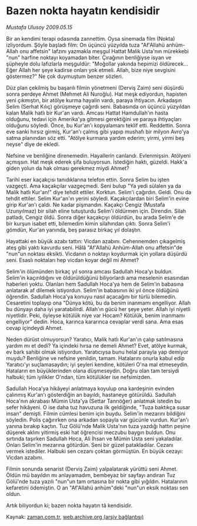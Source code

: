 # Bazen nokta hayatın kendisidir

*Mustafa Ulusoy 2009.05.15*

<tr><td class="metin" colspan="2" style="padding-top: 20px; padding-left: 5px; padding-right: 10px;">Bir an kendimi terapi odasında zannettim. Oysa sinemada film (Nokta) izliyordum. Şöyle başladı film: On üçüncü yüzyılda tuza "Af'Allahü anhüm-Allah onu affetsin" lafzını yazmakla meşgul Hattat Malik Usta'nın mürekkebi "nun" harfine noktayı koyamadan biter. Çırağının benliğiyse isyan ve şüpheyle dolu lafızlarla meşguldür: "Moğollar yakında hepimizi öldürecek... Eğer Allah her şeye kadirse onları yok etmeli. Allah, bize niye sevgisini göstermez?" Ne çok duymuştum benzer sözleri.</td></tr><tr><td class="metin" colspan="2" style="padding-top: 20px; padding-left: 5px; padding-right: 10px;"><p>Düz plan çekilmiş bu başarılı filmin yönetmeni (Derviş Zaim) seni düşürdü sonra perdeye Ahmet (Mehmet Ali Nuroğlu). Hat meşk ediyordun, hapisten yeni çıkmıştın, bir atölye kurma hayalin vardı, paraya ihtiyacın. Arkadaşın Selim (Serhat Kılıç) görüşmeye çağırdı seni. Babasında on üçüncü yüzyıldan kalan Malik hatlı bir Kur'an vardı. Amcası Hattat Hamdullah'ın hasta olduğunu, tedavi için Amerika'ya gitmesi gerektiğini ve paraya ihtiyaçları olduğunu söyledi. Önce, bu Kur'an'ı kopyalamanı teklif etti. Reddettin. Sonra eve sanki hırsız girmiş, Kur'an'ı çalmış gibi yapıp mushafı bir milyon Avro'ya satma planından söz etti. "Atölye kurmana yardım ederim; yirmi, yirmi beş neyse" diye de ekledi.
<p>Nefsine ve benliğine direnemedin. Hayallerin canlandı. Evlenmişsin. Atölyeni açmışsın. Hat meşk ederek şifa buluyorsun. İstediğin haktı, güzeldi. Hakk'a giden yolun da hak olması gerekmez miydi Ahmet?
<p>Tarihî eser kaçakçısı tanıdıklarına telefon ettin. Sonra Selim bu işten vazgeçti. Ama kaçakçılar vazgeçmedi. Seni bulup "Ya yedi sülalen ya da Malik hatlı Kur'an!" diye tehdit ettiler. Korktun. Selim'i çağırdın. Geldi. Onu da tehdit ettiler. Selim Kur'an'ın yerini söyledi. Kaçakçılardan biri Selim'in evine girip Kur'an'ı çaldı. Ne kadar pişmandın. Kaçakçı Cengiz (Mustafa Uzunyılmaz) bir silah eline tutuşturdu Selim'i öldürmen için. Direndin. Silah patladı, Cengiz öldü. Sonra diğer kaçakçıyı öldürdün, bu arada Selim'e de bir kurşun isabet etti, bilemedim kimin silahından çıktı. Sonra Selim'i gömdün, Kur'an yanında, beş parasız birkaç yıl dolaştın.
<p>Hayattaki en büyük azabı tattın: Vicdan azabını. Cehennemden çıkagelmiş ateş gibi yaktı kavurdu seni. Hâlâ "Af'Allahü Anhüm-Allah onu affetsin"de "nun"un noktası eksikti. Vicdanın o noktayı koydurmak için yollara düşürdü seni. Esaslı noktaları hep vicdan koyar değil mi Ahmet? 
<p>Selim'in ölümünden birkaç yıl sonra amcası Sadullah Hoca'yı buldun. Selim'in kaçırıldığını ve öldürüldüğünü biliyorlardı ama meselenin esasından haberleri yoktu. Olanları hem Sadullah Hoca'ya hem de Selim'in babasına anlatarak af dilemek istiyordun. Selim'in babasının iki yıl önce öldüğünü öğrendin. Sadullah Hoca'ya konuyu nasıl açacağını bir türlü bilemedin. Cesaretini toplayıp ona "Dünya kötü, bu da benim inanmamı engelliyor. Allah bu dünyayı daha iyi yaratabilirdi. Allah'ın gücü her şeye yeter. Allah iyi niyetli niyetlidir. Peki, öyleyse kötülük niye var Hocam? Kötülük, benim inanmamı engelliyor" dedin. Hoca, karınca kararınca cevaplar verdi sana. Ama esas cevap içindeydi Ahmet.
<p> Neden dürüst olmuyorsun? Yaratıcı, Malik hatlı Kur'an'ın çalıp satılmasına yardım mı et dedi? Ya içindeki hırsa ne demeli Ahmet? Evet, atölye kurmak, ev bark sahibi olmak istiyordun. Yaratıcıysa bunu helal parayla yap demiyor muydu? Benliğine ve nefsine yenildin, tamam. Hatalarını onurla kabul edip Yaratıcı'yı suçlamasaydın; iyi şeyleri kendine, kötüleri O'na mal etmeseydin. Hataların en büyüklerinden olana düşmeseydin. Doğru olan tam tersiydi halbuki; tüm iyilikler O'ndan, tüm kötülükler ise nefsimizden.
<p>Sadullah Hoca'ya hikâyeyi anlatmaya koyulup ona kardeşinin evinden çalınmış Kur'an'ı gösterdiğin an bayıldı, hastaneye götürüldü. Sadullah Hoca'nın akrabası Mümin Usta'ya (Settar Tanrıöğer) anlatmak istedin bu sefer hikâyeni. O ise daha tuz havuzuna ilk geldiğinde, "Tuza baktıkça susar insan" demişti. Filmin cümlesi benim için buydu. Selim'in mezarını bildiğini söyledin. Polis çağırırken ona arkadan sopayla var gücünle vurdun. Kur'an'ı yanına bırakıp kaçtın. Tuz Gölü'nde Malik Usta'nın tuza yazdığı hattın peşine düşerek aklını yitirmiş eski hat öğrencisi meczubu baygın buldun. Onu sırtında taşırken Sadullah Hoca, Ali İhsan ve Mümin Usta seni yakaladılar. Onları Selim'in mezarına götürdün. Seni bir güzel patakladılar. Cezanı vermek istediler. Halbuki sen cezanı çoktan görmüştün. En büyük cezayı: Vicdan azabını.
<p>Filmin sonunda senarist (Derviş Zaim) yalpalatarak yürüttü seni Ahmet. Öldün mü bayıldın mı anlayamadım, bembeyaz bir sayfayı andıran Tuz Gölü'nde tuza yazılı "nun"un tam ortasına bir nokta gibi yığıldın. Hatalarının kefaretini ödemiştin. O an "Af'Allahü anhüm"deki "nun"un eksik noktası sen oldun.
<p>Artık biliyordun ki; bazen nokta hayatın tâ kendisidir.<br/></p></p></p></p></p></p></p></p></p></td></tr>

Kaynak: [zaman.com.tr](http://zaman.com.tr/yazar.do?yazino=847979), [web.archive.org (arşiv bağlantısı)](http://web.archive.org/web/20090527064309/http://www.zaman.com.tr:80/yazar.do?yazino=847979)
